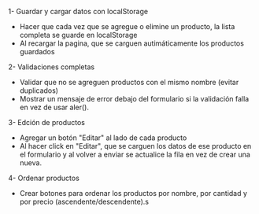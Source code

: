 1- Guardar y cargar datos con localStorage
 - Hacer que cada vez que se agregue o elimine un producto, la lista completa se guarde en localStorage
 - Al recargar la pagina, que se carguen autimáticamente los productos guardados

2- Validaciones completas
 - Validar que no se agreguen productos con el mismo nombre (evitar duplicados)
  - Mostrar un mensaje de error debajo del formulario si la validación falla en vez de usar aler(). 

3- Edción de productos
 - Agregar un botón "Editar" al lado de cada producto
 - Al hacer click en "Editar", que se carguen los datos de ese producto en el formulario y al volver a enviar se actualice la fila en vez de crear una nueva.

 4- Ordenar productos 
  - Crear botones para ordenar los productos por nombre, por cantidad y por precio (ascendente/descendente).s